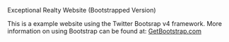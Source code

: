 Exceptional Realty Website (Bootstrapped Version)

This is a example website using the Twitter Bootsrap v4 framework.
More information on using Bootstrap can be found at:
[GetBootstrap.com](http://getbootstrap.com)

